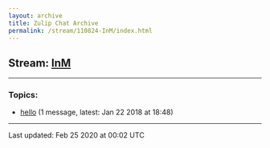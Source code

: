 ```yaml
---
layout: archive
title: Zulip Chat Archive
permalink: /stream/110824-InM/index.html
---
```


## Stream: [InM](https://hl7webmaster.github.io/zulip-hl7-org/stream/110824-InM/index.html)
---

### Topics:

* [hello](topic/hello.html) (1 message, latest: Jan 22 2018 at 18:48)

<hr><p>Last updated: Feb 25 2020 at 00:02 UTC</p>